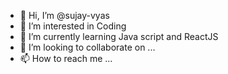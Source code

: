 - 👋 Hi, I’m @sujay-vyas
- 👀 I’m interested in Coding
- 🌱 I’m currently learning Java script and ReactJS
- 💞️ I’m looking to collaborate on ...
- 📫 How to reach me ...

<!---
sujay-vyas/sujay-vyas is a ✨ special ✨ repository because its `README.md` (this file) appears on your GitHub profile.
You can click the Preview link to take a look at your changes.
--->

